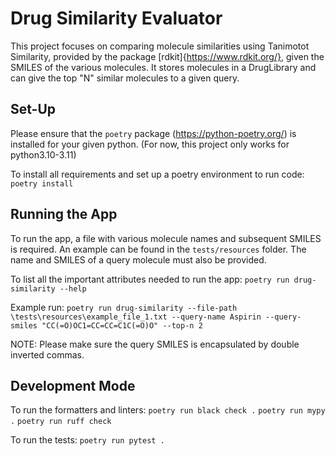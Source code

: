 # Drug Similarity Evaluator
This project focuses on comparing molecule similarities using Tanimotot Similarity, provided by the package [rdkit]{https://www.rdkit.org/}, given the SMILES of the various molecules.
It stores molecules in a DrugLibrary and can give the top "N" similar molecules to a given query.

## Set-Up
Please ensure that the `poetry` package (https://python-poetry.org/) is installed for your given python. 
(For now, this project only works for python3.10-3.11)

To install all requirements and set up a poetry environment to run code:
`poetry install`

## Running the App
To run the app, a file with various molecule names and subsequent SMILES is required.
An example can be found in the `tests/resources` folder.
The name and SMILES of a query molecule must also be provided.

To list all the important attributes needed to run the app:
`poetry run drug-similarity --help`

Example run:
`poetry run drug-similarity --file-path \tests\resources\example_file_1.txt --query-name Aspirin --query-smiles "CC(=O)OC1=CC=CC=C1C(=O)O" --top-n 2`

NOTE: Please make sure the query SMILES is encapsulated by double inverted commas.

## Development Mode
To run the formatters and linters:
`poetry run black check .`
`poetry run mypy .`
`poetry run ruff check`

To run the tests:
`poetry run pytest .`
